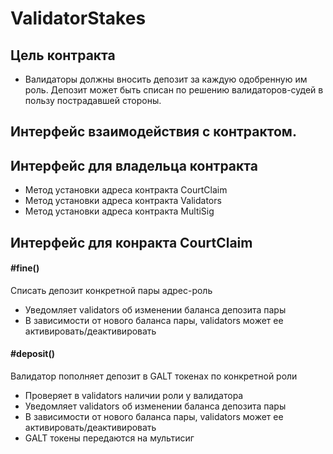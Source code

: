# ValidatorStakes

## Цель контракта

* Валидаторы должны вносить депозит за каждую одобренную им роль.
 Депозит может быть списан по решению валидаторов-судей в пользу пострадавшей стороны.
 
## Интерфейс взаимодействия с контрактом.

## Интерфейс для владельца контракта

* Метод установки адреса контракта CourtClaim
* Метод установки адреса контракта Validators
* Метод установки адреса контракта MultiSig

## Интерфейс для конракта CourtClaim

#### #fine()
Списать депозит конкретной пары адрес-роль

* Уведомляет validators об изменении баланса депозита пары 
* В зависимости от нового баланса пары, validators может ее активировать/деактивировать

#### #deposit()
Валидатор пополняет депозит в GALT токенах по конкретной роли

* Проверяет в validators наличии роли у валидатора
* Уведомляет validators об изменении баланса депозита пары
* В зависимости от нового баланса пары, validators может ее активировать/деактивировать
* GALT токены передаются на мультисиг


